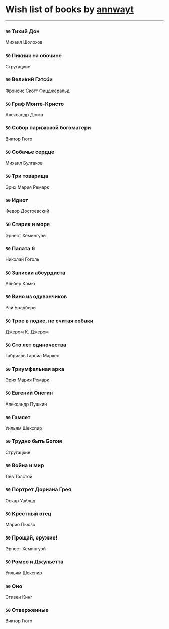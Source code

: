 # Wish list of books by [annwayt](http://vk.com/id31966279)
---

### `50` Тихий Дон
Михаил Шолохов

### `50` Пикник на обочине
Стругацкие

### `50` Великий Гэтсби
Фрэнсис Скотт Фицджеральд

### `50` Граф Монте-Кристо
Александр Дюма

### `50` Собор парижской богоматери
Виктор Гюго

### `50` Собачье сердце
Михаил Булгаков

### `50` Три товарища
Эрих Мария Ремарк

### `50` Идиот
Федор Достоевский

### `50` Старик и море
Эрнест Хемингуэй

### `50` Палата 6
Николай Гоголь

### `50` Записки абсурдиста
Альбер Камю

### `50` Вино из одуванчиков
Рэй Брэдбери

### `50` Трое в лодке, не считая собаки
Джером К. Джером

### `50` Сто лет одиночества
Габриэль Гарсиа Маркес

### `50` Триумфальная арка
Эрих Мария Ремарк

### `50` Евгений Онегин
Александр Пушкин

### `50` Гамлет
Уильям Шекспир

### `50` Трудно быть Богом
Стругацкие

### `50` Война и мир
Лев Толстой

### `50` Портрет Дориана Грея
Оскар Уайльд

### `50` Крёстный отец
Марио Пьюзо

### `50` Прощай, оружие!
Эрнест Хемингуэй

### `50` Ромео и Джульетта
Уильям Шекспир

### `50` Оно
Стивен Кинг

### `50` Отверженные
Виктор Гюго

